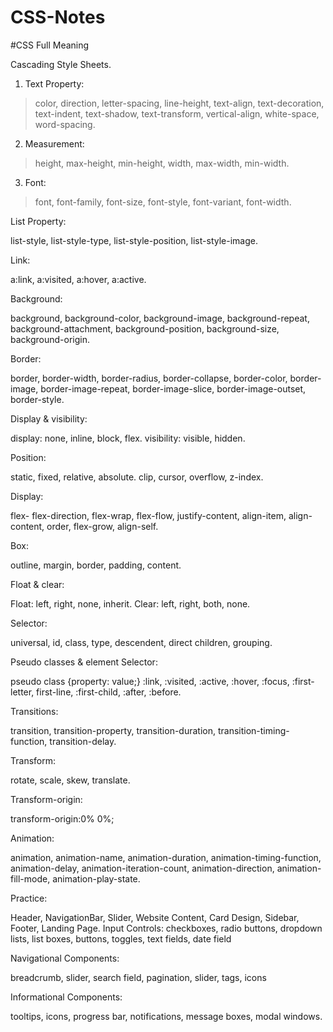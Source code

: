 # CSS-Notes

#CSS Full Meaning

Cascading Style Sheets.


1. Text Property:

  >color, direction, letter-spacing, line-height, text-align, text-decoration, text-indent, text-shadow, text-transform, vertical-align, white-space, word-spacing.

2. Measurement:

>height, max-height, min-height, width, max-width, min-width.

3. Font:

>font, font-family, font-size, font-style, font-variant, font-width.

List Property:

list-style, list-style-type, list-style-position, list-style-image.

Link:

a:link, a:visited, a:hover, a:active.

Background:

background, background-color, background-image, background-repeat, background-attachment, background-position, background-size, background-origin.

Border:

border, border-width, border-radius, border-collapse, border-color, border-image, border-image-repeat, border-image-slice, border-image-outset, border-style.

Display & visibility:

display: none, inline, block, flex. visibility: visible, hidden.

Position:

static, fixed, relative, absolute. clip, cursor, overflow, z-index.

Display:

flex- flex-direction, flex-wrap, flex-flow, justify-content, align-item, align-content, order, flex-grow, align-self.

Box:

outline, margin, border, padding, content.

Float & clear:

Float: left, right, none, inherit. Clear: left, right, both, none.

Selector:

universal, id, class, type, descendent, direct children, grouping.

Pseudo classes & element Selector:

pseudo class {property: value;} :link, :visited, :active, :hover, :focus, :first-letter, first-line, :first-child, :after, :before.

Transitions:

transition, transition-property, transition-duration, transition-timing-function, transition-delay.

Transform:

rotate, scale, skew, translate.

Transform-origin:

transform-origin:0% 0%;

Animation:

animation, animation-name, animation-duration, animation-timing-function, animation-delay, animation-iteration-count, animation-direction, animation-fill-mode, animation-play-state.

Practice:

Header, NavigationBar, Slider, Website Content, Card Design, Sidebar, Footer, Landing Page. Input Controls: checkboxes, radio buttons, dropdown lists, list boxes, buttons, toggles, text fields, date field

Navigational Components:

breadcrumb, slider, search field, pagination, slider, tags, icons

Informational Components:

tooltips, icons, progress bar, notifications, message boxes, modal windows.
